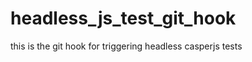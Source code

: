 headless_js_test_git_hook
=========================

this is the git hook for triggering headless casperjs tests